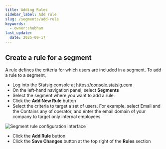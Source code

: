 ```yaml
---
title: Adding Rules
sidebar_label: Add rule
slug: /segments/add-rule
keywords:
  - owner:shubham
last_update:
  date: 2025-09-17
---
```

## Create a rule for a segment

A rule defines the criteria for which users are included in a segment. To add a rule to a segment, 
- Log into the Statsig console at https://console.statsig.com 
- On the left-hand navigation panel, select **Segments**
- Select the segment where you want to add a rule 
- Click the **Add New Rule** button 
- Select the criteria to target a set of users. For example, select Email and the Contains any of operator, and enter the email domain of your company to target only internal employees

![Segment rule configuration interface](https://user-images.githubusercontent.com/1315028/129094975-a78b8caf-ac0d-4b14-96f7-adba2fe73f1f.png)

- Click the **Add Rule** button
- Click the **Save Changes** button at the top right of the **Rules** section
